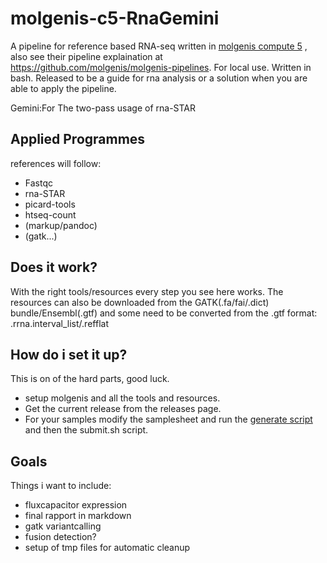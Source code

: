 molgenis-c5-RnaGemini
=====================


A pipeline for reference based RNA-seq written in [molgenis compute 5](http://www.molgenis.org/wiki/ComputeStart) , also see their pipeline explaination at https://github.com/molgenis/molgenis-pipelines. For local use. Written in bash. Released to be a guide for rna analysis or a solution when you are able to apply the pipeline.

Gemini:For The two-pass usage of rna-STAR

Applied Programmes
------------------

references will follow:

+ Fastqc
+ rna-STAR
+ picard-tools
+ htseq-count
+ (markup/pandoc)
+ (gatk...)


Does it work?
-------------

With the right tools/resources every step you see here works. The resources can also be downloaded from the GATK(.fa/fai/.dict) bundle/Ensembl(.gtf) and some need to be converted from the .gtf format: .rrna.interval_list/.refflat

How do i set it up?
-------------------

This is on of the hard parts, good luck.

+ setup molgenis and all the tools and resources.
+ Get the current release from the releases page.
+ For your samples modify the samplesheet and run the [ generate script ](https://github.com/mmterpstra/molgenis-c5-RnaGemini/GenerateScripts.sh) and then the submit.sh script.


Goals
-----

Things i want to include:

+ fluxcapacitor expression
+ final rapport in markdown
+ gatk variantcalling
+ fusion detection?
+ setup of tmp files for automatic cleanup
